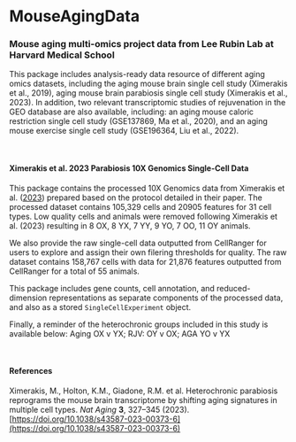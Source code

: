 # MouseAgingData

### Mouse aging multi-omics project data from Lee Rubin Lab at Harvard Medical School

This package includes analysis-ready data resource of different 
aging omics datasets, including the aging mouse brain single cell study 
(Ximerakis et al., 2019), aging mouse brain parabiosis single cell study 
(Ximerakis et al., 2023). In addition, two relevant transcriptomic studies of 
rejuvenation in the GEO database are also available, including: an aging mouse 
caloric restriction single cell study (GSE137869, Ma et al., 2020), and an 
aging mouse exercise single cell study (GSE196364, Liu et al., 2022). 

<br>

#### Ximerakis et al. 2023 Parabiosis 10X Genomics Single-Cell Data

This package contains the processed 10X Genomics data from Ximerakis et al. ([2023](https://www.nature.com/articles/s43587-023-00373-6)) prepared based on 
the protocol detailed in their paper. The processed dataset contains 
105,329 cells and 20905 features for 31 cell types. Low quality cells and 
animals were removed following Ximerakis et al. (2023) resulting in 8 OX, 8 YX, 
7 YY, 9 YO, 7 OO, 11 OY animals.

We also provide the raw single-cell data outputted from CellRanger 
for users to explore and assign their own filering thresholds for quality. The 
raw dataset contains 158,767 cells with data for 21,876 features outputted from 
CellRanger for a total of 55 animals.

This package includes gene counts, cell annotation, and reduced-dimension 
representations as separate components of the processed data, and also as a 
stored `SingleCellExperiment` object.

Finally, a reminder of the heterochronic groups included in this study is available below:
Aging OX v YX; RJV: OY v OX; AGA YO v YX

<br>


#### References

Ximerakis, M., Holton, K.M., Giadone, R.M. et al. Heterochronic parabiosis 
reprograms the mouse brain transcriptome by shifting aging signatures in 
multiple cell types. *Nat Aging* __3__, 327–345 (2023). 
[https://doi.org/10.1038/s43587-023-00373-6](https://doi.org/10.1038/s43587-023-00373-6)


